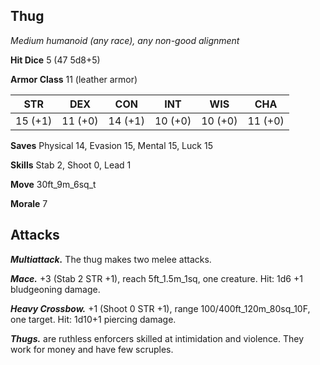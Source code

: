 ## Thug

*Medium humanoid (any race), any non-good alignment*

**Hit Dice** 5 (47 5d8+5)

**Armor Class** 11 (leather armor)

| STR     | DEX     | CON     | INT     | WIS     | CHA     |
|---------|---------|---------|---------|---------|---------|
| 15 (+1) | 11 (+0) | 14 (+1) | 10 (+0) | 10 (+0) | 11 (+0) |

**Saves** Physical 14, Evasion 15, Mental 15, Luck 15

**Skills** Stab 2, Shoot 0, Lead 1

**Move** 30ft_9m_6sq_t

**Morale** 7

## Attacks

***Multiattack.*** The thug makes two melee attacks.

***Mace.*** +3 (Stab 2 STR +1), reach 5ft_1.5m_1sq, one creature. Hit: 1d6 +1 bludgeoning damage.

***Heavy Crossbow.*** +1 (Shoot 0 STR +1), range 100/400ft_120m_80sq_10F, one target. Hit: 1d10+1 piercing damage.

***Thugs.*** are ruthless enforcers skilled at intimidation and violence. They work for money and have few scruples.

